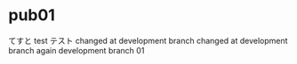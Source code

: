# pub01
てすと
test
テスト
changed at development branch
changed at development branch again
development branch 01
